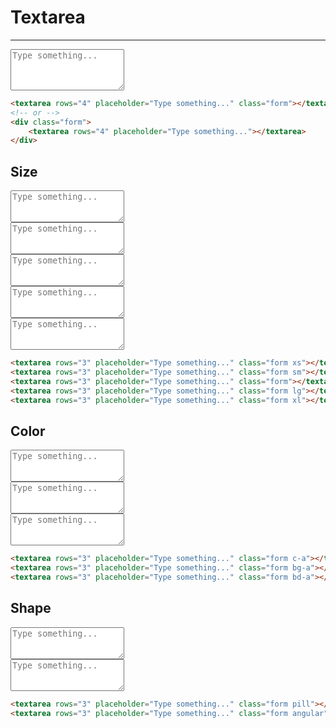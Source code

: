 # Textarea

---

<textarea rows="4" placeholder="Type something..." class="form"></textarea>

```html
<textarea rows="4" placeholder="Type something..." class="form"></textarea>
<!-- or -->
<div class="form">
    <textarea rows="4" placeholder="Type something..."></textarea>
</div>
```

## Size

<div>
    <textarea rows="3" placeholder="Type something..." class="form xs"></textarea>
    <div class="h-6"></div>
    <textarea rows="3" placeholder="Type something..." class="form sm"></textarea>
    <div class="h-6"></div>
    <textarea rows="3" placeholder="Type something..." class="form"></textarea>
    <div class="h-6"></div>
    <textarea rows="3" placeholder="Type something..." class="form lg"></textarea>
    <div class="h-6"></div>
    <textarea rows="3" placeholder="Type something..." class="form xl"></textarea>
</div>

```html
<textarea rows="3" placeholder="Type something..." class="form xs"></textarea>
<textarea rows="3" placeholder="Type something..." class="form sm"></textarea>
<textarea rows="3" placeholder="Type something..." class="form"></textarea>
<textarea rows="3" placeholder="Type something..." class="form lg"></textarea>
<textarea rows="3" placeholder="Type something..." class="form xl"></textarea>
```

## Color

<div>
    <textarea rows="3" placeholder="Type something..." class="form c-a"></textarea>
    <div class="h-6"></div>
    <textarea rows="3" placeholder="Type something..." class="form bg-a"></textarea>
    <div class="h-6"></div>
    <textarea rows="3" placeholder="Type something..." class="form bd-a"></textarea>
</div>

```html
<textarea rows="3" placeholder="Type something..." class="form c-a"></textarea>
<textarea rows="3" placeholder="Type something..." class="form bg-a"></textarea>
<textarea rows="3" placeholder="Type something..." class="form bd-a"></textarea>
```

## Shape

<div>
    <textarea rows="3" placeholder="Type something..." class="form pill"></textarea>
    <div class="h-6"></div>
    <textarea rows="3" placeholder="Type something..." class="form angular"></textarea>
</div>

```html
<textarea rows="3" placeholder="Type something..." class="form pill"></textarea>
<textarea rows="3" placeholder="Type something..." class="form angular"></textarea>
```
